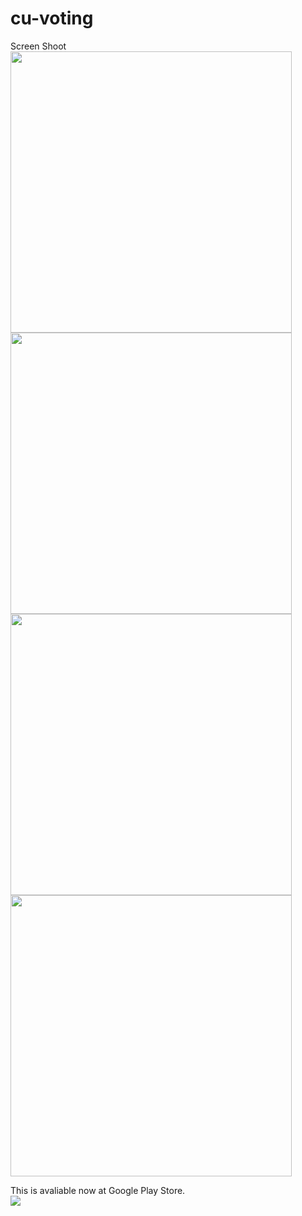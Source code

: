 # cu-voting

Screen Shoot<br>
<img width="450" src="https://lh3.googleusercontent.com/eItqTe3bxuh2YVHTgoTBkltGRmSJEmd5OPM18R4VRN4tHNjB9oRwmlNNa7I7CcxWH1jI=w1366-h634-rw"/>
<img width="450" src="https://lh3.googleusercontent.com/IMssn8RFKdHCU3x8YTXTZNwtlv9Oc1HPWzYNTwoa131vAnOwgA5bNgNvjAscLWG0Gw=w1366-h634-rw"/>
<img width="450" src="https://lh3.googleusercontent.com/eXfAs93e-SBuJ7avaObslCOrgz0OMpdiePeml5S-powYTwxzHC_K66ca211xGa3Fpg=w1366-h634-rw"/>
<img width="450x" src="https://lh3.googleusercontent.com/CiMfRYzAI9mY9C2pUMtJv5yFrLLlaSzt5RbfsE67amoNnZ5OV5li1_9DIasRhKopDJM=w1366-h634-rw"/>

This is avaliable now at Google Play Store.<br>
<a href="https://play.google.com/store/apps/details?id=com.kyawhtut.ucstgovoting" target="_blank"><img src="http://media.voog.com/0000/0040/2126/photos/Google_Play_Store_logo_block.png"/></a>
